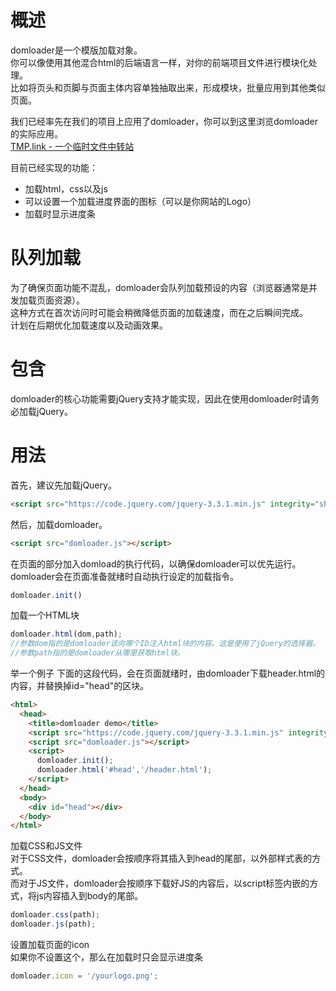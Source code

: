 # 概述
domloader是一个模版加载对象。  
你可以像使用其他混合html的后端语言一样，对你的前端项目文件进行模块化处理。   
比如将页头和页脚与页面主体内容单独抽取出来，形成模块，批量应用到其他类似页面。  

我们已经率先在我们的项目上应用了domloader，你可以到这里浏览domloader的实际应用。  
[TMP.link - 一个临时文件中转站](http://tmp.link) 

目前已经实现的功能：
* 加载html，css以及js
* 可以设置一个加载进度界面的图标（可以是你网站的Logo）
* 加载时显示进度条

# 队列加载
为了确保页面功能不混乱，domloader会队列加载预设的内容（浏览器通常是并发加载页面资源）。   
这种方式在首次访问时可能会稍微降低页面的加载速度，而在之后瞬间完成。  
计划在后期优化加载速度以及动画效果。

# 包含
domloader的核心功能需要jQuery支持才能实现，因此在使用domloader时请务必加载jQuery。

# 用法
首先，建议先加载jQuery。

```html
<script src="https://code.jquery.com/jquery-3.3.1.min.js" integrity="sha256-FgpCb/KJQlLNfOu91ta32o/NMZxltwRo8QtmkMRdAu8=" crossorigin="anonymous"></script>
````

然后，加载domloader。

```html
<script src="domloader.js"></script>
````

在页面的<head></head>部分加入domload的执行代码，以确保domloader可以优先运行。  
domloader会在页面准备就绪时自动执行设定的加载指令。

```javascript
domloader.init()
```

加载一个HTML块
```javascript
domloader.html(dom,path);
//参数dom指的是domloader该向哪个ID注入html块的内容。这是使用了jQuery的选择器。
//参数path指的是domloader从哪里获取html块。
```
举一个例子
下面的这段代码，会在页面就绪时，由domloader下载header.html的内容，并替换掉id="head"的区块。
```html
<html>
  <head>
    <title>domloader demo</title>
    <script src="https://code.jquery.com/jquery-3.3.1.min.js" integrity="sha256-FgpCb/KJQlLNfOu91ta32o/NMZxltwRo8QtmkMRdAu8=" crossorigin="anonymous"></script>
    <script src="domloader.js"></script>
    <script>
      domloader.init();
      domloader.html('#head','/header.html');
    </script>
  </head>
  <body>
    <div id="head"></div>
  </body>
</html>
```

加载CSS和JS文件  
对于CSS文件，domloader会按顺序将其插入到head的尾部，以外部样式表的方式。  
而对于JS文件，domloader会按顺序下载好JS的内容后，以script标签内嵌的方式，将js内容插入到body的尾部。   
```javascript
domloader.css(path);
domloader.js(path);
```

设置加载页面的icon    
如果你不设置这个，那么在加载时只会显示进度条   
```javascript
domloader.icon = '/yourlogo.png';
```
